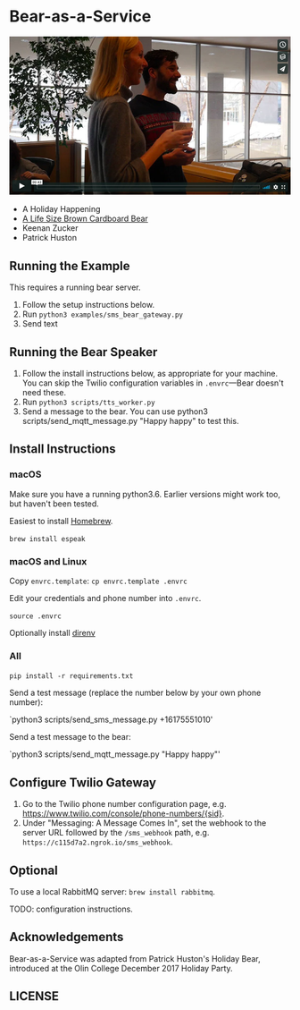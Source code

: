 # Bear-as-a-Service

[![IMAGE ALT TEXT HERE](docs/images/bear-vimeo.jpg)](https://vimeo.com/248514938)


- A Holiday Happening 
- [A Life Size Brown Cardboard Bear](https://www.amazon.com/Brown-Bear-Advanced-Graphics-Cardboard/dp/B00B03DT0O) 
- Keenan Zucker
- Patrick Huston  

## Running the Example

This requires a running bear server.

1. Follow the setup instructions below.
2. Run `python3 examples/sms_bear_gateway.py`
3. Send text

## Running the Bear Speaker

1. Follow the install instructions below, as appropriate for your machine. You can skip the Twilio configuration variables in `.envrc`—Bear doesn't need these.
2. Run `python3 scripts/tts_worker.py`
3. Send a message to the bear. You can use python3 scripts/send_mqtt_message.py "Happy happy" to test this.

## Install Instructions

### macOS

Make sure you have a running python3.6.
Earlier versions might work too, but haven't been tested.

Easiest to install [Homebrew](https://brew.sh).

`brew install espeak`

### macOS and Linux

Copy `envrc.template`: `cp envrc.template .envrc`

Edit your credentials and phone number into `.envrc`.

`source .envrc`

Optionally install [direnv](https://direnv.net/)

### All

`pip install -r requirements.txt`

Send a test message (replace the number below by your own phone number):

`python3 scripts/send_sms_message.py +16175551010'

Send a test message to the bear:

`python3 scripts/send_mqtt_message.py "Happy happy"'

## Configure Twilio Gateway

1. Go to the Twilio phone number configuration page, e.g. https://www.twilio.com/console/phone-numbers/{sid}.
2. Under "Messaging: A Message Comes In", set the webhook to the server URL followed by the `/sms_webhook` path, e.g. `https://c115d7a2.ngrok.io/sms_webhook`.

## Optional

To use a local RabbitMQ server: `brew install rabbitmq`.

TODO: configuration instructions.

## Acknowledgements

Bear-as-a-Service was adapted from Patrick Huston's Holiday Bear,
introduced at the Olin College December 2017 Holiday Party.

## LICENSE
